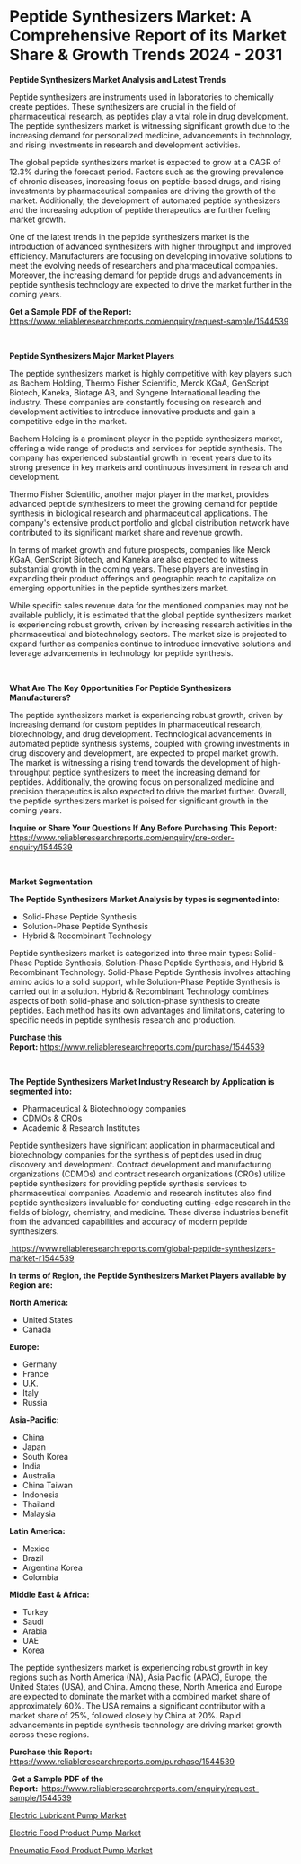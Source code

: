 <p><h1>Peptide Synthesizers Market: A Comprehensive Report of its Market Share & Growth Trends 2024 - 2031</h1></p><p><strong>Peptide Synthesizers Market Analysis and Latest Trends</strong></p>
<p><p>Peptide synthesizers are instruments used in laboratories to chemically create peptides. These synthesizers are crucial in the field of pharmaceutical research, as peptides play a vital role in drug development. The peptide synthesizers market is witnessing significant growth due to the increasing demand for personalized medicine, advancements in technology, and rising investments in research and development activities.</p><p>The global peptide synthesizers market is expected to grow at a CAGR of 12.3% during the forecast period. Factors such as the growing prevalence of chronic diseases, increasing focus on peptide-based drugs, and rising investments by pharmaceutical companies are driving the growth of the market. Additionally, the development of automated peptide synthesizers and the increasing adoption of peptide therapeutics are further fueling market growth.</p><p>One of the latest trends in the peptide synthesizers market is the introduction of advanced synthesizers with higher throughput and improved efficiency. Manufacturers are focusing on developing innovative solutions to meet the evolving needs of researchers and pharmaceutical companies. Moreover, the increasing demand for peptide drugs and advancements in peptide synthesis technology are expected to drive the market further in the coming years.</p></p>
<p><strong>Get a Sample PDF of the Report:&nbsp;</strong> <a href="https://www.reliableresearchreports.com/enquiry/request-sample/1544539">https://www.reliableresearchreports.com/enquiry/request-sample/1544539</a></p>
<p>&nbsp;</p>
<p><strong>Peptide Synthesizers Major Market Players</strong></p>
<p><p>The peptide synthesizers market is highly competitive with key players such as Bachem Holding, Thermo Fisher Scientific, Merck KGaA, GenScript Biotech, Kaneka, Biotage AB, and Syngene International leading the industry. These companies are constantly focusing on research and development activities to introduce innovative products and gain a competitive edge in the market.</p><p>Bachem Holding is a prominent player in the peptide synthesizers market, offering a wide range of products and services for peptide synthesis. The company has experienced substantial growth in recent years due to its strong presence in key markets and continuous investment in research and development.</p><p>Thermo Fisher Scientific, another major player in the market, provides advanced peptide synthesizers to meet the growing demand for peptide synthesis in biological research and pharmaceutical applications. The company's extensive product portfolio and global distribution network have contributed to its significant market share and revenue growth.</p><p>In terms of market growth and future prospects, companies like Merck KGaA, GenScript Biotech, and Kaneka are also expected to witness substantial growth in the coming years. These players are investing in expanding their product offerings and geographic reach to capitalize on emerging opportunities in the peptide synthesizers market.</p><p>While specific sales revenue data for the mentioned companies may not be available publicly, it is estimated that the global peptide synthesizers market is experiencing robust growth, driven by increasing research activities in the pharmaceutical and biotechnology sectors. The market size is projected to expand further as companies continue to introduce innovative solutions and leverage advancements in technology for peptide synthesis.</p></p>
<p>&nbsp;</p>
<p><strong>What Are The Key Opportunities For Peptide Synthesizers Manufacturers?</strong></p>
<p><p>The peptide synthesizers market is experiencing robust growth, driven by increasing demand for custom peptides in pharmaceutical research, biotechnology, and drug development. Technological advancements in automated peptide synthesis systems, coupled with growing investments in drug discovery and development, are expected to propel market growth. The market is witnessing a rising trend towards the development of high-throughput peptide synthesizers to meet the increasing demand for peptides. Additionally, the growing focus on personalized medicine and precision therapeutics is also expected to drive the market further. Overall, the peptide synthesizers market is poised for significant growth in the coming years.</p></p>
<p><strong>Inquire or Share Your Questions If Any Before Purchasing This Report:</strong> <a href="https://www.reliableresearchreports.com/enquiry/pre-order-enquiry/1544539">https://www.reliableresearchreports.com/enquiry/pre-order-enquiry/1544539</a></p>
<p>&nbsp;</p>
<p><strong>Market Segmentation</strong></p>
<p><strong>The Peptide Synthesizers Market Analysis by types is segmented into:</strong></p>
<p><ul><li>Solid-Phase Peptide Synthesis</li><li>Solution-Phase Peptide Synthesis</li><li>Hybrid & Recombinant Technology</li></ul></p>
<p><p>Peptide synthesizers market is categorized into three main types: Solid-Phase Peptide Synthesis, Solution-Phase Peptide Synthesis, and Hybrid & Recombinant Technology. Solid-Phase Peptide Synthesis involves attaching amino acids to a solid support, while Solution-Phase Peptide Synthesis is carried out in a solution. Hybrid & Recombinant Technology combines aspects of both solid-phase and solution-phase synthesis to create peptides. Each method has its own advantages and limitations, catering to specific needs in peptide synthesis research and production.</p></p>
<p><strong>Purchase this Report:&nbsp;</strong><a href="https://www.reliableresearchreports.com/purchase/1544539">https://www.reliableresearchreports.com/purchase/1544539</a></p>
<p>&nbsp;</p>
<p><strong>The Peptide Synthesizers Market Industry Research by Application is segmented into:</strong></p>
<p><ul><li>Pharmaceutical & Biotechnology companies</li><li>CDMOs & CROs</li><li>Academic & Research Institutes</li></ul></p>
<p><p>Peptide synthesizers have significant application in pharmaceutical and biotechnology companies for the synthesis of peptides used in drug discovery and development. Contract development and manufacturing organizations (CDMOs) and contract research organizations (CROs) utilize peptide synthesizers for providing peptide synthesis services to pharmaceutical companies. Academic and research institutes also find peptide synthesizers invaluable for conducting cutting-edge research in the fields of biology, chemistry, and medicine. These diverse industries benefit from the advanced capabilities and accuracy of modern peptide synthesizers.</p></p>
<p><a href="https://www.reliableresearchreports.com/global-peptide-synthesizers-market-r1544539">&nbsp;https://www.reliableresearchreports.com/global-peptide-synthesizers-market-r1544539</a></p>
<p><strong>In terms of Region, the Peptide Synthesizers Market Players available by Region are:</strong></p>
<p>
    <p> <strong> North America: </strong>
        <ul>
            <li>United States</li>
            <li>Canada</li>
        </ul>
        </p> 
    <p> <strong> Europe: </strong>
        <ul>
            <li>Germany</li>
            <li>France</li>
            <li>U.K.</li>
            <li>Italy</li>
            <li>Russia</li>
        </ul>
        </p> 
    <p> <strong> Asia-Pacific: </strong>
        <ul>
            <li>China</li>
            <li>Japan</li>
            <li>South Korea</li>
            <li>India</li>
            <li>Australia</li>
            <li>China Taiwan</li>
            <li>Indonesia</li>
            <li>Thailand</li>
            <li>Malaysia</li>
        </ul>
        </p> 
    <p> <strong> Latin America: </strong>
        <ul>
            <li>Mexico</li>
            <li>Brazil</li>
            <li>Argentina Korea</li>
            <li>Colombia</li>
        </ul>
        </p> 
    <p> <strong> Middle East & Africa: </strong>
        <ul>
            <li>Turkey</li>
            <li>Saudi</li>
            <li>Arabia</li>
            <li>UAE</li>
            <li>Korea</li>
        </ul>
    </p>
    </p>
<p><p>The peptide synthesizers market is experiencing robust growth in key regions such as North America (NA), Asia Pacific (APAC), Europe, the United States (USA), and China. Among these, North America and Europe are expected to dominate the market with a combined market share of approximately 60%. The USA remains a significant contributor with a market share of 25%, followed closely by China at 20%. Rapid advancements in peptide synthesis technology are driving market growth across these regions.</p></p>
<p><strong>Purchase this Report: </strong><a href="https://www.reliableresearchreports.com/purchase/1544539">https://www.reliableresearchreports.com/purchase/1544539</a></p>
<p>&nbsp;<strong>Get a Sample PDF of the Report:&nbsp;&nbsp;</strong><a href="https://www.reliableresearchreports.com/enquiry/request-sample/1544539">https://www.reliableresearchreports.com/enquiry/request-sample/1544539</a></p>
<p><strong></strong></p>
<p><p><a href="https://github.com/Glendatilghmankmgz0rbhwpy/Market-Research-Report-List-3/blob/main/electric-lubricant-pump-market.md">Electric Lubricant Pump Market</a></p><p><a href="https://github.com/DeonteStanton2023/Market-Research-Report-List-1/blob/main/electric-food-product-pump-market.md">Electric Food Product Pump Market</a></p><p><a href="https://github.com/ZackaryHalvorson2023/Market-Research-Report-List-1/blob/main/pneumatic-food-product-pump-market.md">Pneumatic Food Product Pump Market</a></p></p>